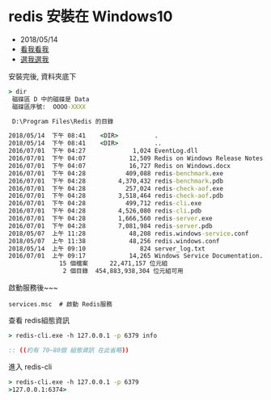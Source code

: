 # redis 安裝在 Windows10
- 2018/05/14
- [看我看我](https://github.com/MicrosoftArchive/redis/releases)
- [選我選我](https://dotblogs.com.tw/supershowwei/2015/12/23/124549)

安裝完後, 資料夾底下
```cmd
> dir
 磁碟區 D 中的磁碟是 Data
 磁碟區序號:  OOOO-XXXX

 D:\Program Files\Redis 的目錄

2018/05/14  下午 08:41    <DIR>          .
2018/05/14  下午 08:41    <DIR>          ..
2016/07/01  下午 04:27             1,024 EventLog.dll
2016/07/01  下午 04:07            12,509 Redis on Windows Release Notes.docx
2016/07/01  下午 04:07            16,727 Redis on Windows.docx
2016/07/01  下午 04:28           409,088 redis-benchmark.exe
2016/07/01  下午 04:28         4,370,432 redis-benchmark.pdb
2016/07/01  下午 04:28           257,024 redis-check-aof.exe
2016/07/01  下午 04:28         3,518,464 redis-check-aof.pdb
2016/07/01  下午 04:28           499,712 redis-cli.exe
2016/07/01  下午 04:28         4,526,080 redis-cli.pdb
2016/07/01  下午 04:28         1,666,560 redis-server.exe
2016/07/01  下午 04:28         7,081,984 redis-server.pdb
2018/05/07  上午 11:28            48,208 redis.windows-service.conf
2018/05/07  上午 11:38            48,256 redis.windows.conf
2018/05/14  上午 09:10               824 server_log.txt
2016/07/01  上午 09:17            14,265 Windows Service Documentation.docx
              15 個檔案      22,471,157 位元組
               2 個目錄  454,883,938,304 位元組可用
```

啟動服務後~~~
```
services.msc  # 啟動 Redis服務
```

查看 redis組態資訊
```cmd
> redis-cli.exe -h 127.0.0.1 -p 6379 info

:: ((約有 70~80個 組態資訊 在此省略))
```

進入 redis-cli
```cmd
> redis-cli.exe -h 127.0.0.1 -p 6379
>127.0.0.1:6374> 
```